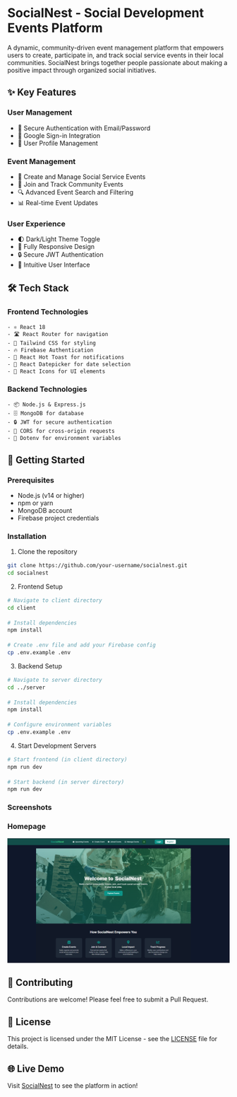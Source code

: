 # SocialNest - Social Development Events Platform

A dynamic, community-driven event management platform that empowers users to create, participate in, and track social service events in their local communities. SocialNest brings together people passionate about making a positive impact through organized social initiatives.

## ✨ Key Features

### User Management
- 🔐 Secure Authentication with Email/Password
- 🔑 Google Sign-in Integration
- 👤 User Profile Management

### Event Management
- 📅 Create and Manage Social Service Events
- 🤝 Join and Track Community Events
- 🔍 Advanced Event Search and Filtering
- 📊 Real-time Event Updates

### User Experience
- 🌓 Dark/Light Theme Toggle
- 📱 Fully Responsive Design
- 🔒 Secure JWT Authentication
- 🎯 Intuitive User Interface

## 🛠️ Tech Stack

### Frontend Technologies
```
- ⚛️ React 18
- 🛣️ React Router for navigation
- 🎨 Tailwind CSS for styling
- 🔥 Firebase Authentication
- 🍞 React Hot Toast for notifications
- 📅 React Datepicker for date selection
- 💅 React Icons for UI elements
```

### Backend Technologies
```
- 📦 Node.js & Express.js
- 🗄️ MongoDB for database
- 🔒 JWT for secure authentication
- 🔄 CORS for cross-origin requests
- 🔐 Dotenv for environment variables
```

## 🚀 Getting Started

### Prerequisites
- Node.js (v14 or higher)
- npm or yarn
- MongoDB account
- Firebase project credentials

### Installation

1. Clone the repository
```bash
git clone https://github.com/your-username/socialnest.git
cd socialnest
```

2. Frontend Setup
```bash
# Navigate to client directory
cd client

# Install dependencies
npm install

# Create .env file and add your Firebase config
cp .env.example .env
```

3. Backend Setup
```bash
# Navigate to server directory
cd ../server

# Install dependencies
npm install

# Configure environment variables
cp .env.example .env
```

4. Start Development Servers
```bash
# Start frontend (in client directory)
npm run dev

# Start backend (in server directory)
npm run dev
```

### Screenshots

### Homepage
![SocialNest Homepage](./src/assets/SocialNest.png)

## 🤝 Contributing

Contributions are welcome! Please feel free to submit a Pull Request.

## 📝 License

This project is licensed under the MIT License - see the [LICENSE](LICENSE) file for details.

## 🌐 Live Demo

Visit [SocialNest](https://sociial-nest.netlify.app/) to see the platform in action!

